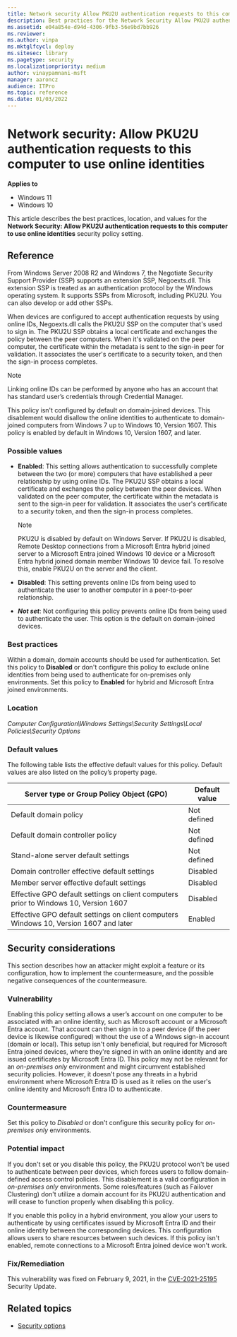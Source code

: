 ```yaml
---
title: Network security Allow PKU2U authentication requests to this computer to use online identities
description: Best practices for the Network Security Allow PKU2U authentication requests to this computer to use online identities security setting.
ms.assetid: e04a854e-d94d-4306-9fb3-56e9bd7bb926
ms.reviewer:
ms.author: vinpa
ms.mktglfcycl: deploy
ms.sitesec: library
ms.pagetype: security
ms.localizationpriority: medium
author: vinaypamnani-msft
manager: aaroncz
audience: ITPro
ms.topic: reference
ms.date: 01/03/2022
---
```


# Network security: Allow PKU2U authentication requests to this computer to use online identities

**Applies to**
-   Windows 11
-   Windows 10

This article describes the best practices, location, and values for the **Network Security: Allow PKU2U authentication requests to this computer to use online identities** security policy setting.

## Reference

From Windows Server 2008 R2 and Windows 7, the Negotiate Security Support Provider (SSP) supports an extension SSP, Negoexts.dll. This extension SSP is treated as an authentication protocol by the Windows operating system. It supports SSPs from Microsoft, including PKU2U. You can also develop or add other SSPs.

When devices are configured to accept authentication requests by using online IDs, Negoexts.dll calls the PKU2U SSP on the computer that's used to sign in. The PKU2U SSP obtains a local certificate and exchanges the policy between the peer computers. When it's validated on the peer computer, the certificate within the metadata is sent to the sign-in peer for validation. It associates the user's certificate to a security token, and then the sign-in process completes.

> [!NOTE]
> Linking online IDs can be performed by anyone who has an account that has standard user’s credentials through Credential Manager.

This policy isn't configured by default on domain-joined devices. This disablement would disallow the online identities to authenticate to domain-joined computers from Windows 7 up to Windows 10, Version 1607. This policy is enabled by default in Windows 10, Version 1607, and later.

### Possible values

-   **Enabled**: This setting allows authentication to successfully complete between the two (or more) computers that have established a peer relationship by using online IDs. The PKU2U SSP obtains a local certificate and exchanges the policy between the peer devices. When validated on the peer computer, the certificate within the metadata is sent to the sign-in peer for validation. It associates the user's certificate to a security token, and then the sign-in process completes.

    > [!NOTE]
    > PKU2U is disabled by default on Windows Server. If PKU2U is disabled, Remote Desktop connections from a Microsoft Entra hybrid joined server to a Microsoft Entra joined Windows 10 device or a Microsoft Entra hybrid joined domain member Windows 10 device fail. To resolve this, enable PKU2U on the server and the client.

-   **Disabled**: This setting prevents online IDs from being used to authenticate the user to another computer in a peer-to-peer relationship.

-   ***Not set***: Not configuring this policy prevents online IDs from being used to authenticate the user. This option is the default on domain-joined devices.

### Best practices

Within a domain, domain accounts should be used for authentication. Set this policy to **Disabled** or don't configure this policy to exclude online identities from being used to authenticate for on-premises only environments. Set this policy to **Enabled** for hybrid and Microsoft Entra joined environments.

### Location

*Computer Configuration\\Windows Settings\\Security Settings\\Local Policies\\Security Options*

### Default values

The following table lists the effective default values for this policy. Default values are also listed on the policy’s property page.

| Server type or Group Policy Object (GPO) | Default value |
| - | - |
| Default domain policy| Not defined|
| Default domain controller policy | Not defined|
| Stand-alone server default settings | Not defined|
| Domain controller effective default settings | Disabled|
| Member server effective default settings | Disabled|
| Effective GPO default settings on client computers prior to Windows 10, Version 1607 | Disabled|
| Effective GPO default settings on client computers Windows 10, Version 1607 and later| Enabled|

## Security considerations

This section describes how an attacker might exploit a feature or its configuration, how to implement the countermeasure, and the possible negative consequences of the countermeasure.

### Vulnerability

Enabling this policy setting allows a user’s account on one computer to be associated with an online identity, such as Microsoft account or a Microsoft Entra account. That account can then sign in to a peer device (if the peer device is likewise configured) without the use of a Windows sign-in account (domain or local). This setup isn't only beneficial, but required for Microsoft Entra joined devices, where they're signed in with an online identity and are issued certificates by Microsoft Entra ID. This policy may not be relevant for an *on-premises only* environment and might circumvent established security policies. However, it doesn't pose any threats in a hybrid environment where Microsoft Entra ID is used as it relies on the user's online identity and Microsoft Entra ID to authenticate.

### Countermeasure

Set this policy to *Disabled* or don't configure this security policy for *on-premises only* environments.

### Potential impact

If you don't set or you disable this policy, the PKU2U protocol won't be used to authenticate between peer devices, which forces users to follow domain-defined access control policies. This disablement is a valid configuration in *on-premises only* environments. Some roles/features (such as Failover Clustering) don't utilize a domain account for its PKU2U authentication and will cease to function properly when disabling this policy.

If you enable this policy in a hybrid environment, you allow your users to authenticate by using certificates issued by Microsoft Entra ID and their online identity between the corresponding devices. This configuration allows users to share resources between such devices. If this policy isn't enabled, remote connections to a Microsoft Entra joined device won't work.

### Fix/Remediation

This vulnerability was fixed on February 9, 2021, in the [CVE-2021-25195](https://msrc.microsoft.com/update-guide/vulnerability/CVE-2021-25195) Security Update.

## Related topics

- [Security options](security-options.md)
